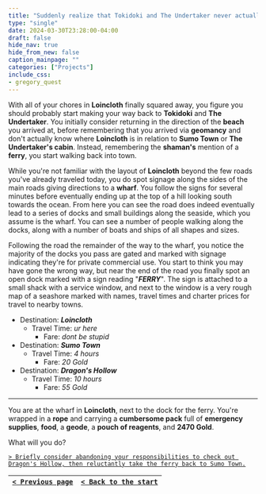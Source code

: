 ```yaml
---
title: "Suddenly realize that Tokidoki and The Undertaker never actually told you how to get back, and go check out the ferry the shaman mentioned."
type: "single"
date: 2024-03-30T23:28:00-04:00
draft: false
hide_nav: true
hide_from_new: false
caption_mainpage: ""
categories: ["Projects"]
include_css:
- gregory_quest
---
```


With all of your chores in **Loincloth** finally squared away, you figure you should probably start making your way back to **Tokidoki** and **The Undertaker**. You initially consider returning in the direction of the **beach** you arrived at, before remembering that you arrived via **geomancy** and don't actually know where **Loincloth** is in relation to **Sumo Town** or **The Undertaker's cabin**. Instead, remembering the **shaman's** mention of a **ferry**, you start walking back into town.

While you're not familiar with the layout of **Loincloth** beyond the few roads you've already traveled today, you do spot signage along the sides of the main roads giving directions to a **wharf**. You follow the signs for several minutes before eventually ending up at the top of a hill looking south towards the ocean. From here you can see the road does indeed eventually lead to a series of docks and small buildings along the seaside, which you assume is the wharf. You can see a number of people walking along the docks, along with a number of boats and ships of all shapes and sizes.

Following the road the remainder of the way to the wharf, you notice the majority of the docks you pass are gated and marked with signage indicating they're for private commercial use. You start to think you may have gone the wrong way, but near the end of the road you finally spot an open dock marked with a sign reading "***FERRY***". The sign is attached to a small shack with a service window, and next to the window is a very rough map of a seashore marked with names, travel times and charter prices for travel to nearby towns.

- Destination: ***Loincloth***
  - Travel Time: *ur here*
    - Fare: *dont be stupid*
- Destination: ***Sumo Town***
  - Travel Time: *4 hours*
    - Fare: *20 Gold*
- Destination: ***Dragon's Hollow***
  - Travel Time: *10 hours*
    - Fare: *55 Gold*

----

You are at the wharf in **Loincloth**, next to the dock for the ferry. You're wrapped in a **rope** and carrying a **cumbersome pack** full of **emergency supplies**, **food**, a **geode**, a **pouch of reagents**, and **2470 Gold**.

What will you do?

[``> Briefly consider abandoning your responsibilities to check out Dragon's Hollow, then reluctantly take the ferry back to Sumo Town.``](../87)

|[``< Previous page``](../85)|[``< Back to the start``](../)|
|---|---|